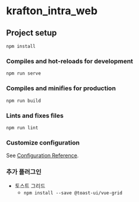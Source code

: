 # krafton_intra_web

## Project setup
```
npm install
```

### Compiles and hot-reloads for development
```
npm run serve
```

### Compiles and minifies for production
```
npm run build
```

### Lints and fixes files
```
npm run lint
```

### Customize configuration
See [Configuration Reference](https://cli.vuejs.org/config/).


### 추가 플러그인

- 토스트 그리드 
  - ```npm install --save @toast-ui/vue-grid```
